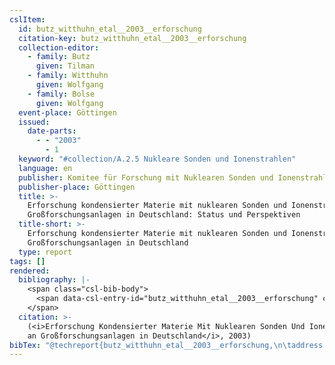```yaml
---
cslItem:
  id: butz_witthuhn_etal__2003__erforschung
  citation-key: butz_witthuhn_etal__2003__erforschung
  collection-editor:
    - family: Butz
      given: Tilman
    - family: Witthuhn
      given: Wolfgang
    - family: Bolse
      given: Wolfgang
  event-place: Göttingen
  issued:
    date-parts:
      - - "2003"
        - 1
  keyword: "#collection/A.2.5 Nukleare Sonden und Ionenstrahlen"
  language: en
  publisher: Komitee für Forschung mit Nuklearen Sonden und Ionenstrahlen
  publisher-place: Göttingen
  title: >-
    Erforschung kondensierter Materie mit nuklearen Sonden und Ionenstrahlen an
    Großforschungsanlagen in Deutschland: Status und Perspektiven
  title-short: >-
    Erforschung kondensierter Materie mit nuklearen Sonden und Ionenstrahlen an
    Großforschungsanlagen in Deutschland
  type: report
tags: []
rendered:
  bibliography: |-
    <span class="csl-bib-body">
      <span data-csl-entry-id="butz_witthuhn_etal__2003__erforschung" class="csl-entry">Butz, Witthuhn, W., &#38; Bolse, W. (Hrsg.). <span class='date-bib'>(2003)</span>. <span class='title'><i><b><span style="font-style:normal;">Erforschung kondensierter Materie mit nuklearen Sonden und Ionenstrahlen an Großforschungsanlagen in Deutschland: Status und Perspektiven</span></b></i></span>. Komitee für Forschung mit Nuklearen Sonden und Ionenstrahlen.</span>
    </span>
  citation: >-
    (<i>Erforschung Kondensierter Materie Mit Nuklearen Sonden Und Ionenstrahlen
    an Großforschungsanlagen in Deutschland</i>, 2003)
bibTex: "@techreport{butz_witthuhn_etal__2003__erforschung,\n\taddress = {G{\\\" o}ttingen},\n\tyear = {2003},\n\tmonth = {1},\n\tinstitution = {Komitee f{\\\" u}r Forschung mit Nuklearen Sonden und Ionenstrahlen},\n\ttitle = {Erforschung kondensierter {Materie} mit nuklearen {Sonden} und {Ionenstrahlen} an {Gro}\\ss{}forschungsanlagen in {Deutschland}: Status und {Perspektiven}},\n}\n\n"
---
```

